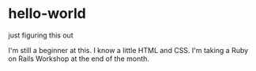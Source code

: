 # hello-world
just figuring this out


I'm still a beginner at this. I know a little HTML and CSS. I'm taking a Ruby on Rails Workshop at the end of the month. 
